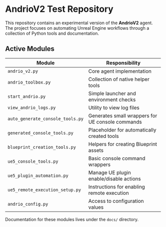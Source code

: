 # AndrioV2 Test Repository

This repository contains an experimental version of the **AndrioV2** agent. The project focuses on automating Unreal Engine workflows through a collection of Python tools and documentation.

## Active Modules

| Module | Responsibility |
|-------|----------------|
| `andrio_v2.py` | Core agent implementation |
| `andrio_toolbox.py` | Collection of native helper tools |
| `start_andrio.py` | Simple launcher and environment checks |
| `view_andrio_logs.py` | Utility to view log files |
| `auto_generate_console_tools.py` | Generates small wrappers for UE console commands |
| `generated_console_tools.py` | Placeholder for automatically created tools |
| `blueprint_creation_tools.py` | Helpers for creating Blueprint assets |
| `ue5_console_tools.py` | Basic console command wrappers |
| `ue5_plugin_automation.py` | Manage UE plugin enable/disable actions |
| `ue5_remote_execution_setup.py` | Instructions for enabling remote execution |
| `andrio_config.py` | Access to configuration values |

Documentation for these modules lives under the `docs/` directory.

